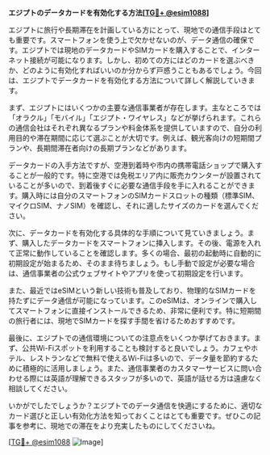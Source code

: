 **エジプトのデータカードを有効化する方法[[TG💪+ @esim1088](https://t.me/s/esim1088)]**

エジプトに旅行や長期滞在を計画している方にとって、現地での通信手段はとても重要です。スマートフォンを使う上で欠かせないのが、データ通信の確保です。エジプトでは現地のデータカードやSIMカードを購入することで、インターネット接続が可能になります。しかし、初めての方にはどのカードを選ぶべきか、どのように有効化すればいいのか分からず戸惑うこともあるでしょう。今回は、エジプトでデータカードを有効化する方法について詳しく解説していきます。

まず、エジプトにはいくつかの主要な通信事業者が存在します。主なところでは「オラクル」「モバイル」「エジプト・ワイヤレス」などが挙げられます。これらの通信会社はそれぞれ異なるプランや料金体系を提供していますので、自分の利用目的や滞在期間に応じて選ぶことが大切です。例えば、観光客向けの短期間プランや、長期間滞在者向けの長期プランなどがあります。

データカードの入手方法ですが、空港到着時や市内の携帯電話ショップで購入することが一般的です。特に空港では免税エリア内に販売カウンターが設置されていることが多いので、到着後すぐに必要な通信手段を手に入れることができます。購入時には自分のスマートフォンのSIMカードスロットの種類（標準SIM、マイクロSIM、ナノSIM）を確認し、それに適したサイズのカードを選んでください。

次に、データカードを有効化する具体的な手順について見ていきましょう。まず、購入したデータカードをスマートフォンに挿入します。その後、電源を入れて正常に動作していることを確認します。多くの場合、最初の起動時に自動的に初期設定が始まるため、そのまま待ちましょう。もし手動で設定が必要な場合は、通信事業者の公式ウェブサイトやアプリを使って初期設定を行います。

また、最近ではeSIMという新しい技術も普及しており、物理的なSIMカードを持たずにデータ通信が可能になっています。このeSIMは、オンラインで購入してスマートフォンに直接インストールできるため、非常に便利です。特に短期間の旅行者には、現地でSIMカードを探す手間を省けるためおすすめです。

最後に、エジプトでの通信環境についての注意点をいくつか挙げておきます。まず、公共Wi-Fiスポットを利用することも検討すると良いでしょう。カフェやホテル、レストランなどで無料で使えるWi-Fiは多いので、データ量を節約するために積極的に活用しましょう。また、通信事業者のカスタマーサービスに問い合わせる際には英語が理解できるスタッフが多いので、英語が話せる方は遠慮なく相談してください。

いかがでしたでしょうか？エジプトでのデータ通信を快適にするために、適切なカード選びと正しい有効化方法を知っておくことはとても重要です。ぜひこの記事を参考に、現地での滞在をより充実したものにしてくださいね。

[[TG💪+ @esim1088](https://t.me/s/esim1088) ![Image](https://i.postimg.cc/Y0z9fWf4/image.png)]